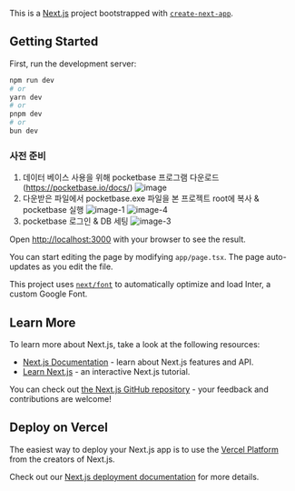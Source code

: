 This is a [Next.js](https://nextjs.org/) project bootstrapped with [`create-next-app`](https://github.com/vercel/next.js/tree/canary/packages/create-next-app).

## Getting Started

First, run the development server:

```bash
npm run dev
# or
yarn dev
# or
pnpm dev
# or
bun dev
```


### 사전 준비
1. 데이터 베이스 사용을 위해 pocketbase 프로그램 다운로드(https://pocketbase.io/docs/)
![image](https://github.com/bongseoksa/nextjs-app2/assets/22609200/c96d45e8-cf5c-4264-9b72-2570bae55c9f)
2. 다운받은 파일에서 pocketbase.exe 파일을 본 프로젝트 root에 복사 & pocketbase 실행
![image-1](https://github.com/bongseoksa/nextjs-app2/assets/22609200/f54638fa-de73-4886-9229-54c439720a0f)
![image-4](https://github.com/bongseoksa/nextjs-app2/assets/22609200/088f0a61-77f8-497b-a180-14937791178a)
3. pocketbase 로그인 & DB 세팅
![image-3](https://github.com/bongseoksa/nextjs-app2/assets/22609200/7b2a0b4c-fb8b-4c5b-85d1-52ad288c0754)


Open [http://localhost:3000](http://localhost:3000) with your browser to see the result.

You can start editing the page by modifying `app/page.tsx`. The page auto-updates as you edit the file.

This project uses [`next/font`](https://nextjs.org/docs/basic-features/font-optimization) to automatically optimize and load Inter, a custom Google Font.

## Learn More

To learn more about Next.js, take a look at the following resources:

- [Next.js Documentation](https://nextjs.org/docs) - learn about Next.js features and API.
- [Learn Next.js](https://nextjs.org/learn) - an interactive Next.js tutorial.

You can check out [the Next.js GitHub repository](https://github.com/vercel/next.js/) - your feedback and contributions are welcome!

## Deploy on Vercel

The easiest way to deploy your Next.js app is to use the [Vercel Platform](https://vercel.com/new?utm_medium=default-template&filter=next.js&utm_source=create-next-app&utm_campaign=create-next-app-readme) from the creators of Next.js.

Check out our [Next.js deployment documentation](https://nextjs.org/docs/deployment) for more details.
